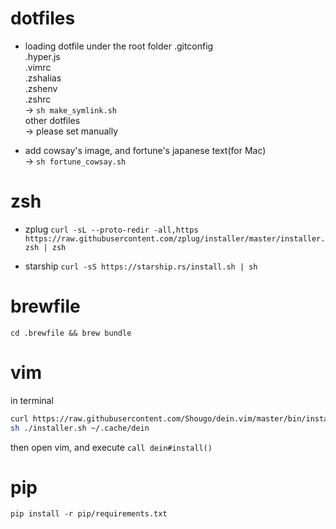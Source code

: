 # dotfiles

- loading dotfile under the root folder
.gitconfig  
.hyper.js  
.vimrc  
.zshalias  
.zshenv  
.zshrc  
→ `sh make_symlink.sh`  
other dotfiles  
→ please set manually  

- add cowsay's image, and fortune's japanese text(for Mac)  
→ `sh fortune_cowsay.sh`  

# zsh

- zplug
`curl -sL --proto-redir -all,https https://raw.githubusercontent.com/zplug/installer/master/installer.zsh | zsh`

- starship
`curl -sS https://starship.rs/install.sh | sh`

# brewfile

`cd .brewfile && brew bundle`

# vim

in terminal  

```sh
curl https://raw.githubusercontent.com/Shougo/dein.vim/master/bin/installer.sh > installer.sh
sh ./installer.sh ~/.cache/dein
```

then open vim, and execute `call dein#install()`  

 # pip

`pip install -r pip/requirements.txt`


